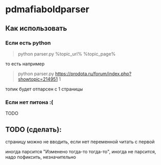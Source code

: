 # pdmafiaboldparser

## Как использовать

### Если есть python
> python parser.py %topic_url% %topic_page%

то есть например 

> python parser.py https://prodota.ru/forum/index.php?showtopic=214951 1 

топик будет отпарсен с 1 страницы

### Если нет питона :(
TODO

## TODO (сделать):
страницу можно не вводить, если нет переменной читать с первой

иногда парсится "Изменено тогда-то тогда-то", иногда не парсится, надо пофиксить, незначительно
